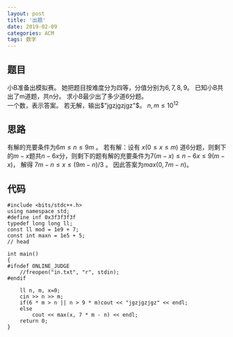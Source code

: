 ```yaml
---
layout: post
title: '出题'
date: 2019-02-09
categories: ACM
tags: 数学
---
```

## 题目
小B准备出模拟赛。
她把题目按难度分为四等，分值分别为$6,7,8,9$。
已知小B共出了m道题，共n分。
求小B最少出了多少道6分题。    
一个数，表示答案。
若无解，输出$"jgzjgzjgz"$。
$n,m≤10^12$
## 思路
有解的充要条件为$6m≤n≤9m$ 。
若有解：设有 $x(0≤x≤m)$ 道6分题，则剩下的$m-x$题共$n-6x$分，则剩下的题有解的充要条件为$7(m−x)≤n−6x≤9(m−x)$，
解得 $7m−n≤x≤(9m−n)/3$ 。
因此答案为$max(0,7m-n)$。
## 代码
```clike
#include <bits/stdc++.h>
using namespace std;
#define inf 0x3f3f3f3f
typedef long long ll;
const ll mod = 1e9 + 7;
const int maxn = 1e5 + 5;
// head

int main()
{
#ifndef ONLINE_JUDGE
    //freopen("in.txt", "r", stdin);
#endif

    ll n, m, x=0;
    cin >> n >> m;
    if(6 * m > n || n > 9 * m)cout << "jgzjgzjgz" << endl;
    else
        cout << max(x, 7 * m - n) << endl;
    return 0;
}
```